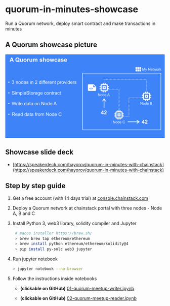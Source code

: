 # quorum-in-minutes-showcase

Run a Quorum network, deploy smart contract and make transactions in minutes

## A Quorum showcase picture

![showcase image](./assets/showcase-01.png)

## Showcase slide deck

- [https://speakerdeck.com/hayorov/quorum-in-minutes-with-chainstack](https://speakerdeck.com/hayorov/quorum-in-minutes-with-chainstack)

## Step by step guide

1. Get a free account (with 14 days trial) at [console.chainstack.com](https://console.chainstack.com)
2. Deploy a Quorum network at chainstack portal with three nodes - Node A, B and C
3. Install Python 3, web3 library, solidity compiler and Jupyter

   ```bash
    # macos installer https://brew.sh/
    > brew brew tap ethereum/ethereum
    > brew install python ethereum/ethereum/solidity@4
    > pip install py-solc web3 jupyter
    ```

4. Run jupyter notebook

    ```bash
    > jupyter notebook --no-browser
    ```

5. Follow the instructions inside notebooks

    - **(clickable on GitHub)** [01-quorum-meetup-writer.ipynb](./01-quorum-meetup-writer.ipynb)

    - **(clickable on GitHub)** [02-quorum-meetup-reader.ipynb](./02-quorum-meetup-reader.ipynb)
